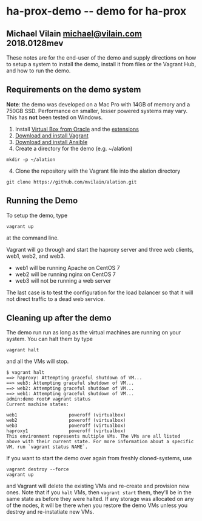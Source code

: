 # ha-prox-demo -- demo for ha-prox

## Michael Vilain <michael@vilain.com> 2018.0128mev

These notes are for the end-user of the demo and supply directions on how to setup a system to install the demo, install it from files or the Vagrant Hub, and how to run the demo.



## Requirements on the demo system

**Note**: the demo was developed on a Mac Pro with 14GB of memory and a 750GB SSD. Performance on smaller, lesser powered systems may vary. This has **not** been tested on Windows.

1. Install [Virtual Box from Oracle](https://www.virtualbox.org/wiki/Downloads) and the [extensions](https://download.virtualbox.org/virtualbox/5.2.6/Oracle_VM_VirtualBox_Extension_Pack-5.2.6-120293.vbox-extpack)
2. [Download and install Vagrant](https://www.vagrantup.com/downloads.html)
3. [Download and install Ansible](https://hvops.com/articles/ansible-mac-osx/)
4. Create a directory for the demo (e.g. ~/alation)
```
mkdir -p ~/alation 
```

4. Clone the repository with the Vagrant file into the alation directory

```
git clone https://github.com/mvilain/alation.git
```

## Running the Demo

To setup the demo, type

```
vagrant up
```

at the command line.

Vagrant will go through and start the haproxy server and three web clients, web1, web2, and web3.  

* web1 will be running Apache on CentOS 7
* web2 will be running nginx on CentOS 7
* web3 will not be running a web server

The last case is to test the configuration for the load balancer so that it will not direct traffic to a dead web service.



## Cleaning up after the demo

The demo run run as long as the virtual machines are running on your system.  You can halt them by type

```
vagrant halt
```

and all the VMs will stop.

```
$ vagrant halt
==> haproxy: Attempting graceful shutdown of VM...
==> web3: Attempting graceful shutdown of VM...
==> web2: Attempting graceful shutdown of VM...
==> web1: Attempting graceful shutdown of VM...
admin:demo root# vagrant status
Current machine states:

web1                   poweroff (virtualbox)
web2                   poweroff (virtualbox)
web3                   poweroff (virtualbox)
haproxy1               poweroff (virtualbox)
This environment represents multiple VMs. The VMs are all listed
above with their current state. For more information about a specific
VM, run `vagrant status NAME`.
```

If you want to start the demo over again from freshly cloned-systems, use

```
vagrant destroy --force
vagrant up
```

and Vagrant will delete the existing VMs and re-create and provision new ones. Note that if you `halt` VMs, then `vagrant start` them, they'll be in the same state as before they were halted. If any storage was allocated on any of the nodes, it will be there when you restore the demo VMs unless you destroy and re-instatiate new VMs.

